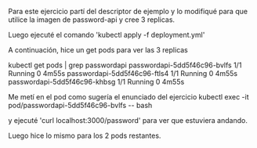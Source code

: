 Para este ejercicio partí del descriptor de ejemplo y lo modifiqué para que utilice la imagen de password-api y cree 3 replicas.

Luego ejecuté el comando 'kubectl apply -f deployment.yml'

A continuación, hice un get pods para ver las 3 replicas

kubectl get pods | grep passwordapi
passwordapi-5dd5f46c96-bvlfs   1/1     Running   0          4m55s
passwordapi-5dd5f46c96-ftls4   1/1     Running   0          4m55s
passwordapi-5dd5f46c96-khbsg   1/1     Running   0          4m55s

Me metí en el pod como sugería el enunciado del ejercicio
kubectl exec -it pod/passwordapi-5dd5f46c96-bvlfs -- bash

y ejecuté 'curl localhost:3000/password' para ver que estuviera andando.

Luego hice lo mismo para los 2 pods restantes.


